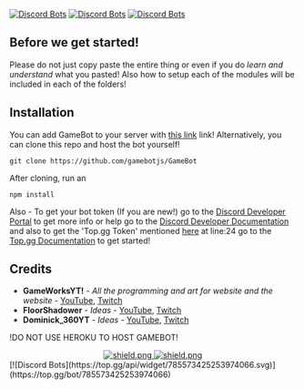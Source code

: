 [![Discord Bots](https://top.gg/api/widget/status/785573425253974066.svg)](https://top.gg/bot/785573425253974066) [![Discord Bots](https://top.gg/api/widget/servers/785573425253974066.svg)](https://top.gg/bot/785573425253974066) [![Discord Bots](https://top.gg/api/widget/owner/785573425253974066.svg)](https://top.gg/bot/785573425253974066)

## Before we get started!

Please do not just copy paste the entire thing or even if you do _learn and understand_ what you pasted!
Also how to setup each of the modules will be included in each of the folders!

## Installation

You can add GameBot to your server with [this link](https://discord.com/oauth2/authorize?client_id=785573425253974066&permissions=4294967287&scope=bot) link! Alternatively, you can clone this repo and host the bot yourself!
```
git clone https://github.com/gamebotjs/GameBot
```
After cloning, run an
```
npm install
```
Also - To get your bot token (If you are new!) go to the [Discord Developer Portal](https://discord.com/developers/applications) to get more info or help go to the [Discord Developer Documentation](https://discord.com/developers/docs/intro) and also to get the 'Top.gg Token' mentioned [here](https://github.com/gamebotjs/GameBot/blob/main/GameBotMain/index.js) at line:24 go to the [Top.gg Documentation](https://docs.top.gg/) to get started!

## Credits

* **GameWorksYT!** - *All the programming and art for website and the website* - [YouTube](https://www.youtube.com/channel/UCL2f-K1nOq0lKG0nu3OJ6Dw), [Twitch](https://www.twitch.tv/gameworksoftheyt)
* **FloorShadower** - *Ideas* - [YouTube](https://www.youtube.com/channel/UCSIL1wTRl7JBNQ0U-GHsFXw), [Twitch](https://www.twitch.tv/floorshadower)
* **Dominick_360YT** - *Ideas* - [YouTube](https://www.youtube.com/channel/UCUeYpeSqUDeZil5zNxDns-A), [Twitch](https://www.twitch.tv/ttvdominick_360)

!DO NOT USE HEROKU TO HOST GAMEBOT!

<div align=center>

  <a href="https://discord.gg/FfKG8bJH">
    <img src="https://discordapp.com/api/guilds/709992782252474429/widget.png?style=shield" alt="shield.png">
  </a>

  <a href="https://github.com/discordjs">
    <img src="https://img.shields.io/badge/discord.js-v12.3.1-blue.svg?logo=npm" alt="shield.png">
  </a>
  
</div>
[![Discord Bots](https://top.gg/api/widget/785573425253974066.svg)](https://top.gg/bot/785573425253974066)
